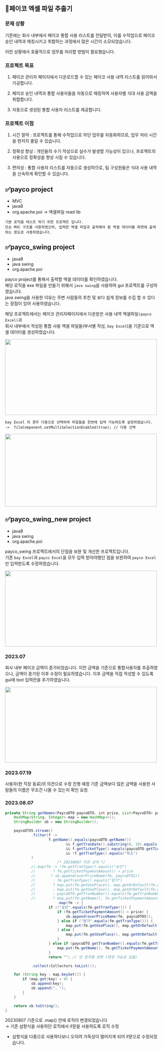 ## 🐳페이코 엑셀 파일 추출기
### 문제 상황

기존에는 회사 내부에서 페이코 통합 사용 리스트를 전달받아, 이를 수작업으로 페이코 승인 내역과 매칭시키고 취합하는 과정에서 많은 시간이 소모되었습니다.

이런 상황에서 효율적으로 업무를 처리할 방법이 필요했습니다.

### 프로젝트 목표

1. 페이코 관리자 페이지에서 다운로드할 수 있는 페이코 사용 내역 리스트를 읽어와서 가공합니다.

2. 페이코 승인 내역과 통합 사용자들을 자동으로 매칭하여 사용자별 식대 사용 금액을 취합합니다.

3. 자동으로 생성된 통합 사용자 리스트를 제공합니다.

### 프로젝트 이점

1. 시간 절약 : 프로젝트를 통해 수작업으로 하던 업무를 자동화하므로, 업무 처리 시간을 현저히 줄일 수 있습니다.

2. 정확성 향상 : 개인들의 수기 작성으로 실수가 발생할 가능성이 있으나, 프로젝트의 사용으로 정확성을 향상 시킬 수 있습니다.

3. 편의성 : 통합 사용자 리스트를 자동으로 생성하므로, 팀 구성원들은 식대 사용 내역을 신속하게 확인할 수 있습니다.

## ✅payco project
- MVC
- java8
- org.apache.poi -> 엑셀파일 read lib
```
기본 로직을 테스트 하기 위한 프로젝트 입니다.
단순 MVC 구조를 사용하였으며, 입력한 엑셀 파일과 출력해야 할 엑셀 데이터를 화면에 출력하는 용도로 사용하였습니다.
```

## ✅payco_swing project
- java8
- java swing
- org.apache.poi

payco project를 통해서 출력할 엑셀 데이터를 확인하였습니다.  
해당 로직을  exe 파일을 만들기 위해서 `java swing`을 사용하여 gui 프로젝트를 구성하였습니다.   
java swing을 사용한 이유는 주변 사람들의 추천 및 보다 쉽게 정보를 수집 할 수 있다는 장점이 있어 사용하였습니다.  

해당 프로젝트에서는 페이코 관리자페이지에서 다운받은 사용 내역 엑셀파일`(payco Excel)`과   
회사 내부에서 작성된 통합 사용 엑셀 파일들(부서별 작성, `bay Excel`)을 기준으로 엑셀 데이터를 생성하였습니다.

<img src="https://github.com/curiousKidd/excel_integration/assets/77770531/7cd03326-7335-4aa0-aa15-137813e7a9fd" width="500" height="250"/>

``` text
bay Excel 의 경우 다중으로 선택하여 파일들을 한번에 입력 가능하도록 설정하였습니다. 
->  fileComponent.setMultiSelectionEnabled(true); // 다중 선택 
```  
<img src="https://github.com/curiousKidd/excel_integration/assets/77770531/2f4c5e9f-a51f-4d72-be93-1997160a0957" width="500" height="240"/>


## ✅payco_swing_new project
- java8
- java swing
- org.apache.poi


payco_swing 프로젝트에서의 단점을 보완 및 개선한 프로젝트입니다.  
기존 `bay Excel`과 `payco Excel`을 모두 입력 받아야했던 점을 보완하여 `payco Excel`만 입력받도록 수정하였습니다.

<img src="https://github.com/curiousKidd/excel_integration/assets/77770531/8987def7-b719-4452-a11e-caea9524a85a" width="500" height="250"/>

### 2023.07
회사 내부 페이코 금액이 증가되었습니다. 이전 금액을 기준으로 통합사용자를 추출하였으나,
금액이 증가된 이후 수정이 필요하였습니다. 이후 금액을 직접 작성할 수 있도록 gui에 text 입력칸을 추가하였습니다.

<img src="https://github.com/curiousKidd/excel_integration/assets/77770531/47434510-3ac7-43e5-9560-a95692532e00" width="500" height="250"/>

### 2023.07.19
사용자(현 직장 동료)의 의견으로 수정 진행 예정
기준 금액보다 많은 금액을 사용한 사람들의 이름은 무조건 나올 수 있는지 확인 요청

### 2023.08.07
``` java 
private String getNames(PaycoDTO paycoDTO, int price, List<PaycoDTO> paycoDTOS) {
    HashMap<String, Integer> map = new HashMap<>();
    StringBuilder sb = new StringBuilder();

    paycoDTOS.stream()
            .filter(f ->
                    f.getName().equals(paycoDTO.getName())
                            && f.getTranDate().substring(0, 10).equals(paycoDTO.getTranDate().substring(0, 10))
                            && f.getTicketType().equals(paycoDTO.getTicketType())
                            && !f.getTranType().equals("취소")
            )
						/* 20230807 이전 로직 */
            //.map(fm -> !fm.getTranType().equals("승인")
            //        ? fm.getTicketPaymentAmount() > price
            //       ? sb.append(overPriceName(fm, paycoDTOS))
            //        : fm.getTranType().equals("받기")
            //        ? map.put(fm.getUsePlace(), map.getOrDefault(fm.getUsePlace(), 0) + fm.getTicketPaymentAmount())
            //        : map.put(fm.getUsePlace(), map.getOrDefault(fm.getUsePlace(), 0) - fm.getTicketPaymentAmount())
            //        : paycoDTO.getTranNumber().equals(fm.getTranNumber())
            //        ? map.put(fm.getName(), fm.getTicketPaymentAmount()) : "")
						.map(fm -> {
                    if (!"승인".equals(fm.getTranType())) {
                        if (fm.getTicketPaymentAmount() > price) {
                            sb.append(overPriceName(fm, paycoDTOS));
                        } else if ("받기".equals(fm.getTranType())) {
                            map.put(fm.getUsePlace(), map.getOrDefault(fm.getUsePlace(), 0) + fm.getTicketPaymentAmount());
                        } else {
                            map.put(fm.getUsePlace(), map.getOrDefault(fm.getUsePlace(), 0) - fm.getTicketPaymentAmount());
                        }
                    } else if (paycoDTO.getTranNumber().equals(fm.getTranNumber())) {
                        map.put(fm.getName(), fm.getTicketPaymentAmount());
                    }
                    return ""; // 빈 문자열 반환 (변경 가능성 있음)

            .collect(Collectors.toList());

    for (String key : map.keySet()) {
        if (map.get(key) > 0) {
            sb.append(key);
            sb.append(", ");
        }
    }

    return sb.toString();
}
```
20230807 기준으로 .map() 안에 로직이 변경되었습니다  
→ 기존 삼항식을 사용하던 로직에서 if문을 사용하도록 로직 수정
- 삼항식을 다중으로 사용하다보니 오히려 가독성이 떨어지게 되어 if문으로 수정되었습니다.

